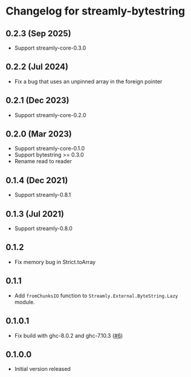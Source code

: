 # Changelog for streamly-bytestring

## 0.2.3 (Sep 2025)

* Support streamly-core-0.3.0

## 0.2.2 (Jul 2024)

* Fix a bug that uses an unpinned array in the foreign pointer

## 0.2.1 (Dec 2023)

* Support streamly-core-0.2.0

## 0.2.0 (Mar 2023)

* Support streamly-core-0.1.0
* Support bytestring >= 0.3.0
* Rename read to reader

## 0.1.4 (Dec 2021)

* Support streamly-0.8.1

## 0.1.3 (Jul 2021)

* Support streamly-0.8.0

## 0.1.2

* Fix memory bug in Strict.toArray

## 0.1.1

* Add `fromChunksIO` function to `Streamly.External.ByteString.Lazy` module.

## 0.1.0.1

* Fix build with ghc-8.0.2 and ghc-7.10.3 ([#6](https://github.com/psibi/streamly-bytestring/issues/5))

## 0.1.0.0

* Initial version released
